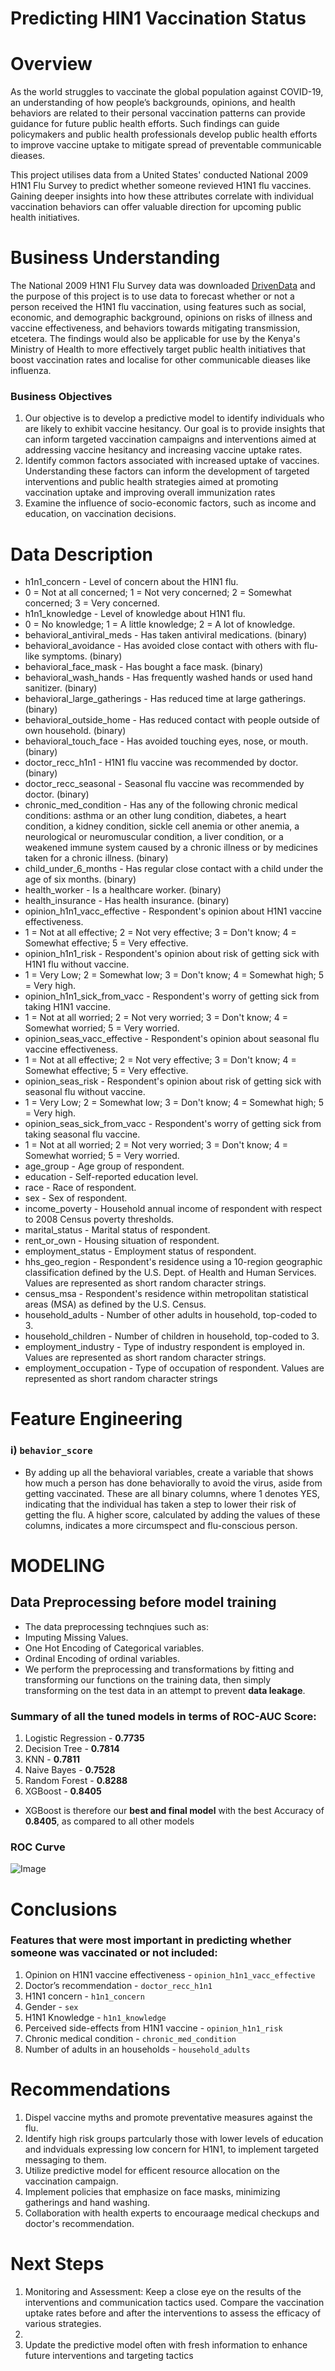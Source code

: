 # Predicting HIN1 Vaccination Status

# Overview
As the world struggles to vaccinate the global population against COVID-19, an understanding of how people’s backgrounds, opinions, and health behaviors are related to their personal vaccination patterns can provide guidance for future public health efforts. Such findings can guide policymakers and public health professionals develop public health efforts to improve vaccine uptake to mitigate spread of preventable communicable dieases.

This project utilises data from a United States' conducted National 2009 H1N1 Flu Survey to predict whether someone revieved H1N1 flu vaccines. Gaining deeper insights into how these attributes correlate with individual vaccination behaviors can offer valuable direction for upcoming public health initiatives.

# Business Understanding
The National 2009 H1N1 Flu Survey data was downloaded [DrivenData](https://www.drivendata.org/competitions/66/flu-shot-learning/page/211/) and the purpose of this project is to use data to forecast whether or not a person received the H1N1 flu vaccination, using features such as social, economic, and demographic background, opinions on risks of illness and vaccine effectiveness, and behaviors towards mitigating transmission, etcetera. The findings would also be applicable for use by the Kenya's Ministry of Health to more effectively target public health initiatives that boost vaccination rates and localise for other communicable dieases like influenza.

### Business Objectives
1. Our objective is to develop a predictive model to identify individuals who are likely to exhibit vaccine hesitancy. Our goal is to provide insights that can inform targeted vaccination campaigns and interventions aimed at addressing vaccine hesitancy and increasing vaccine uptake rates.
2. Identify common factors associated with increased uptake of vaccines. Understanding these factors can inform the development of targeted interventions and public health strategies aimed at promoting vaccination uptake and improving overall immunization rates
3. Examine the influence of socio-economic factors, such as income and education, on vaccination decisions.

# Data Description
- h1n1_concern - Level of concern about the H1N1 flu.
 - 0 = Not at all concerned; 1 = Not very concerned; 2 = Somewhat concerned; 3 = Very concerned.
- h1n1_knowledge - Level of knowledge about H1N1 flu.
 - 0 = No knowledge; 1 = A little knowledge; 2 = A lot of knowledge.
- behavioral_antiviral_meds - Has taken antiviral medications. (binary)
- behavioral_avoidance - Has avoided close contact with others with flu-like symptoms. (binary)
- behavioral_face_mask - Has bought a face mask. (binary)
- behavioral_wash_hands - Has frequently washed hands or used hand sanitizer. (binary)
- behavioral_large_gatherings - Has reduced time at large gatherings. (binary)
- behavioral_outside_home - Has reduced contact with people outside of own household. (binary)
- behavioral_touch_face - Has avoided touching eyes, nose, or mouth. (binary)
- doctor_recc_h1n1 - H1N1 flu vaccine was recommended by doctor. (binary)
- doctor_recc_seasonal - Seasonal flu vaccine was recommended by doctor. (binary)
- chronic_med_condition - Has any of the following chronic medical conditions: asthma or an other lung condition, diabetes, a heart condition, a kidney condition, sickle cell anemia or other anemia, a neurological or neuromuscular condition, a liver condition, or a weakened immune system caused by a chronic illness or by medicines taken for a chronic illness. (binary)
- child_under_6_months - Has regular close contact with a child under the age of six months. (binary)
- health_worker - Is a healthcare worker. (binary)
- health_insurance - Has health insurance. (binary)
- opinion_h1n1_vacc_effective - Respondent's opinion about H1N1 vaccine effectiveness.
 - 1 = Not at all effective; 2 = Not very effective; 3 = Don't know; 4 = Somewhat effective; 5 = Very effective.
- opinion_h1n1_risk - Respondent's opinion about risk of getting sick with H1N1 flu without vaccine.
 - 1 = Very Low; 2 = Somewhat low; 3 = Don't know; 4 = Somewhat high; 5 = Very high.
- opinion_h1n1_sick_from_vacc - Respondent's worry of getting sick from taking H1N1 vaccine.
 - 1 = Not at all worried; 2 = Not very worried; 3 = Don't know; 4 = Somewhat worried; 5 = Very worried.
- opinion_seas_vacc_effective - Respondent's opinion about seasonal flu vaccine effectiveness.
 - 1 = Not at all effective; 2 = Not very effective; 3 = Don't know; 4 = Somewhat effective; 5 = Very effective.
- opinion_seas_risk - Respondent's opinion about risk of getting sick with seasonal flu without vaccine.
 - 1 = Very Low; 2 = Somewhat low; 3 = Don't know; 4 = Somewhat high; 5 = Very high.
- opinion_seas_sick_from_vacc - Respondent's worry of getting sick from taking seasonal flu vaccine.
 - 1 = Not at all worried; 2 = Not very worried; 3 = Don't know; 4 = Somewhat worried; 5 = Very worried.
- age_group - Age group of respondent.
- education - Self-reported education level.
- race - Race of respondent.
- sex - Sex of respondent.
- income_poverty - Household annual income of respondent with respect to 2008 Census poverty thresholds.
- marital_status - Marital status of respondent.
- rent_or_own - Housing situation of respondent.
- employment_status - Employment status of respondent.
- hhs_geo_region - Respondent's residence using a 10-region geographic classification defined by the U.S. Dept. of Health and Human Services. Values are represented as short random character strings.
- census_msa - Respondent's residence within metropolitan statistical areas (MSA) as defined by the U.S. Census.
- household_adults - Number of other adults in household, top-coded to 3.
- household_children - Number of children in household, top-coded to 3.
- employment_industry - Type of industry respondent is employed in. Values are represented as short random character strings.
- employment_occupation - Type of occupation of respondent. Values are represented as short random character strings


# Feature Engineering

### i) `behavior_score`

- By adding up all the behavioral variables, create a variable that shows how much a person has done behaviorally to avoid the virus, aside from getting vaccinated. These are all binary columns, where 1 denotes YES, indicating that the individual has taken a step to lower their risk of getting the flu. A higher score, calculated by adding the values of these columns, indicates a more circumspect and flu-conscious person.

# MODELING

## Data Preprocessing before model training

- The data preprocessing technqiues such as:
 - Imputing Missing Values. 
 - One Hot Encoding of Categorical variables.
 - Ordinal Encoding of ordinal variables.
- We perform the preprocessing and transformations by fitting and transforming our functions on the training data, then simply transforming on the test data in an attempt to prevent **data leakage**.

### Summary of all the tuned models in terms of ROC-AUC Score:

1. Logistic Regression - **0.7735**
2. Decision Tree - **0.7814**
3. KNN -  **0.7811**
4. Naive Bayes - **0.7528**
5. Random Forest - **0.8288**
6. XGBoost - **0.8405**

- XGBoost is therefore our **best and final model** with the best Accuracy of **0.8405**, as compared to all other models

### ROC Curve
![Image](https://github.com/Rgmoogachiri/DSC-phase-3-project/blob/main/Visualizations/ROC%20curves.png)

# Conclusions

### Features that were most important in predicting whether someone was vaccinated or not included:
1. Opinion on H1N1 vaccine effectiveness - `opinion_h1n1_vacc_effective` 
2. Doctor’s recommendation - `doctor_recc_h1n1`
3. H1N1 concern - `h1n1_concern`
4. Gender - `sex`
5. H1N1 Knowledge - `h1n1_knowledge` 
6. Perceived side-effects from H1N1 vaccine - `opinion_h1n1_risk` 
7. Chronic medical condition - `chronic_med_condition`
8. Number of adults in an households - `household_adults` 

  
# Recommendations
1. Dispel vaccine myths and promote preventative measures against the flu.
2. Identify high risk groups partcularly those with lower levels of education and indviduals expressing low concern for H1N1, to implement targeted messaging to them.
3. Utilize predictive model for efficent resource allocation on the vaccination campaign.
4. Implement policies that emphasize on face masks, minimizing gatherings and hand washing.
5. Collaboration with health experts to encouraage medical checkups and doctor's recommendation.



# Next Steps
1. Monitoring and Assessment: Keep a close eye on the results of the interventions and communication tactics used. Compare the vaccination uptake rates before and after the interventions to assess the efficacy of various strategies.
2. 
3. Update the predictive model often with fresh information to enhance future interventions and targeting tactics
